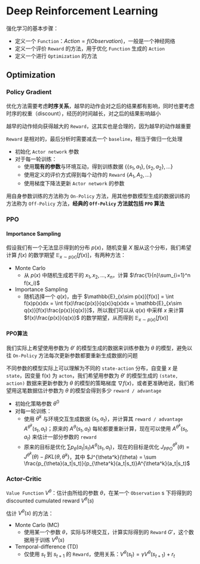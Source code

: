 # Deep Reinforcement Learning

强化学习的基本步骤：

- 定义一个 `Function`：$Action = f(Observation)$，一般是一个神经网络
- 定义一个评价 `Reward` 的方法，用于优化 `Function` 生成的 `Action`
- 定义一个进行 `Optimization` 的方法

## Optimization

### Policy Gradient

优化方法需要考虑**时序关系**，越早的动作会对之后的结果都有影响，同时也要考虑时序的权重（discount），经历的时间越长，对之后的结果影响越小

越早的动作倾向获得越大的 `Reward`，这其实也是合理的，因为越早的动作越重要

`Reward` 是相对的，最后分析时需要减去一个 `baseline`，相当于做归一化处理

- 初始化 `Actor network` 参数
- 对于每一轮训练：
  - 使用**现有的参数**与环境互动，得到训练数据 $\{\{s_1, a_1\},\{s_2, a_2\},...\}$
  - 使用定义的评价方式得到每个动作的 `Reward` $\{A_1, A_2,...\}$
  - 使用梯度下降法更新 `Actor network` 的参数

用自身参数训练的方法称为 `On-Policy` 方法，用其他参数模型生成的数据训练的方法称为 `Off-Policy` 方法，**经典的 `Off-Policy` 方法就包括 `PPO` 算法**

### PPO

#### Importance Sampling

假设我们有一个无法显示得到的分布 $p(x)$，随机变量 $X$ 服从这个分布，我们希望计算 $f(x)$ 的数学期望 $\mathbb{E}_{x\sim p(x)}[f(x)]$，有两种方法：

- Monte Carlo
  - 从 $p(x)$ 中随机生成若干的 $x_1,x_2,...,x_n$，计算 $\frac{1}{n}\sum_{i=1}^n f(x_i)$
- Importance Sampling
  - 随机选择一个 $q(x)$，由于 $\mathbb{E}_{x\sim p(x)}[f(x)] = \int f(x)p(x)dx = \int f(x)\frac{p(x)}{q(x)}q(x)dx = \mathbb{E}_{x\sim q(x)}[f(x)\frac{p(x)}{q(x)}]$，所以我们可以从 $q(x)$ 中采样 $x$ 来计算 $f(x)\frac{p(x)}{q(x)}$ 的数学期望，从而得到 $\mathbb{E}_{x\sim p(x)}[f(x)]$

#### PPO算法

我们实际上希望使用参数为 $\theta'$ 的模型生成的数据来训练参数为 $\theta$ 的模型，避免以往 `On-Policy` 方法每次更新参数都要重新生成数据的问题

不同参数的模型实际上可以理解为不同的 `state-action` 分布，自变量 $x$ 是 `state`，因变量 f(x) 为 `acton`，我们希望用参数为 $\theta'$ 的模型生成的 `(state, action)` 数据来更新参数为 $\theta$ 的模型的策略梯度 $\nabla f(x)$，或者更准确地说，我们希望用这笔数据估计参数为 $\theta$ 的模型会得到多少 `reward / advantage`

- 初始化策略参数 $\theta^0$
- 对每一轮训练：
  - 使用 $\theta^k$ 与环境交互生成数据 $\{s_t,a_t\}$，并计算其 `reward / advantage` $A^{\theta^k}(s_t, a_t)$；原来的 $A^{\theta}(s_t, a_t)$ 每轮都要重新计算，现在可以使用 $A^{\theta^k}(s_t, a_t)$ 来估计一部分参数的 `reward`
  - 原来的目标是优化 $\sum p_{\theta}(a_t|s_t)A^{\theta}(s_t, a_t)$，现在的目标是优化 $J_{PPO}^{\theta^k}(\theta)=J^{\theta^k}(\theta)-\beta KL(\theta, \theta^k)$，其中 $J^{\theta^k}(\theta) = \sum \frac{p_{\theta}(a_t|s_t)}{p_{\theta^k}(a_t|s_t)}A^{\theta^k}(a_t|s_t)$

### Actor-Critic

`Value Function` $V^{\theta}$：估计由所给的参数 $\theta$，在某一个 `Observation` s 下将得到的 discounted cumulated reward $V^{\theta}(s)$

估计 $V^{\theta}(s)$ 的方法：

- Monte Carlo (MC)
  - 使用某一个参数 $\theta$，实际与环境交互，计算实际得到的 `Reward` $G'$，这个数据用于训练 $V^{\theta}(s)$
- Temporal-difference (TD)
  - 仅使用 $s_t$ 到 $s_{t+1}$ 的 `Reward`，使用关系：$V^{\theta}(s_t) = \gamma V^{\theta}(s_{t+1}) + r_{t}$
